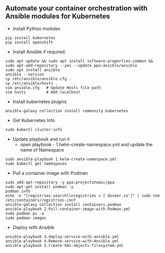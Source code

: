## Automate your container orchestration with Ansible modules for Kubernetes
 - Install Python modules
 ```
pip install kubernetes
pip install openshift
 ```

 - Install Ansible if required:
```
sudo apt update && sudo apt install software-properties-common &&
sudo apt-add-repository --yes --update ppa:ansible/ansible
sudo apt install ansible
ansible --version
cp /etc/ansible/ansible.cfg .
cp /etc/ansible/hosts .
vim ansible.cfg   # Update Hosts file path
vim hosts         # Add localhost
```

 - Install kubernetes plugins
 ```
ansible-galaxy collection install community.kubernetes
 ```

 - Get Kubernetes Info
 ```
sudo kubectl cluster-info
 ```

 - Update playbook and run it
    - open playbook - 1.helm-create-namespace.yml and update the name of Namespace
```
sudo ansible-playbook 1.helm-create-namespace.yml
sudo kubectl get namespaces
```

 - Pull a container image with Podman
 ```
sudo add-apt-repository -y ppa:projectatomic/ppa
sudo apt-get install podman -y
podman info
echo -e "[registries.search]\nregistries = ['docker.io']" | sudo tee /etc/containers/registries.conf
ansible-galaxy collection install containers.podman
ansible-playbook 2.Pull-container-image-with-Podman.yml
sudo podman ps -a
sudo podman images
```

 - Deploy with Ansible
```
ansible-playbook 3.deploy-service-with-ansible.yml
ansible-playbook 4.Remove-service-with-Ansible.yml
ansible-playbook 5.Create-k8s-objects-filesystem.yml

```
